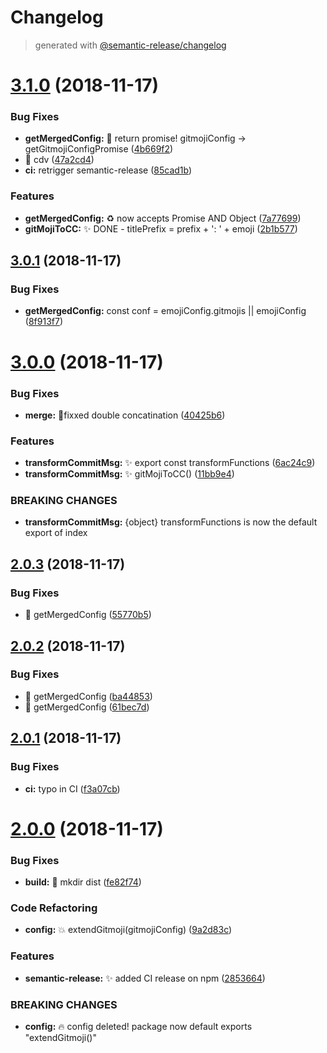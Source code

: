 # Changelog
> generated with [@semantic-release/changelog](https://github.com/semantic-release/changelog)

# [3.1.0](https://github.com/stackr23/gitmoji-conventional-commits/compare/v3.0.1...v3.1.0) (2018-11-17)


### Bug Fixes

* **getMergedConfig:** :bug: return promise! gitmojiConfig -> getGitmojiConfigPromise ([4b669f2](https://github.com/stackr23/gitmoji-conventional-commits/commit/4b669f2))
* 🐛  cdv ([47a2cd4](https://github.com/stackr23/gitmoji-conventional-commits/commit/47a2cd4))
* **ci:** retrigger semantic-release ([85cad1b](https://github.com/stackr23/gitmoji-conventional-commits/commit/85cad1b))


### Features

* **getMergedConfig:** :recycle: now accepts Promise AND Object ([7a77699](https://github.com/stackr23/gitmoji-conventional-commits/commit/7a77699))
* **gitMojiToCC:** :sparkles: DONE - titlePrefix = prefix + ': ' + emoji ([2b1b577](https://github.com/stackr23/gitmoji-conventional-commits/commit/2b1b577))

## [3.0.1](https://github.com/stackr23/gitmoji-conventional-commits/compare/v3.0.0...v3.0.1) (2018-11-17)


### Bug Fixes

* **getMergedConfig:** const conf = emojiConfig.gitmojis || emojiConfig ([8f913f7](https://github.com/stackr23/gitmoji-conventional-commits/commit/8f913f7))

# [3.0.0](https://github.com/stackr23/gitmoji-conventional-commits/compare/v2.0.3...v3.0.0) (2018-11-17)


### Bug Fixes

* **merge:** 🐛fixxed double concatination ([40425b6](https://github.com/stackr23/gitmoji-conventional-commits/commit/40425b6))


### Features

* **transformCommitMsg:**  ✨ export const transformFunctions ([6ac24c9](https://github.com/stackr23/gitmoji-conventional-commits/commit/6ac24c9))
* **transformCommitMsg:** :sparkles: gitMojiToCC() ([11bb9e4](https://github.com/stackr23/gitmoji-conventional-commits/commit/11bb9e4))


### BREAKING CHANGES

* **transformCommitMsg:** {object} transformFunctions is now the default export of index

## [2.0.3](https://github.com/stackr23/gitmoji-conventional-commits/compare/v2.0.2...v2.0.3) (2018-11-17)


### Bug Fixes

* :bug: getMergedConfig ([55770b5](https://github.com/stackr23/gitmoji-conventional-commits/commit/55770b5))

## [2.0.2](https://github.com/stackr23/gitmoji-conventional-commits/compare/v2.0.1...v2.0.2) (2018-11-17)


### Bug Fixes

* :bug: getMergedConfig ([ba44853](https://github.com/stackr23/gitmoji-conventional-commits/commit/ba44853))
* :bug: getMergedConfig ([61bec7d](https://github.com/stackr23/gitmoji-conventional-commits/commit/61bec7d))

## [2.0.1](https://github.com/stackr23/gitmoji-conventional-commits/compare/v2.0.0...v2.0.1) (2018-11-17)


### Bug Fixes

* **ci:** typo in CI ([f3a07cb](https://github.com/stackr23/gitmoji-conventional-commits/commit/f3a07cb))

# [2.0.0](https://github.com/stackr23/gitmoji-conventional-commits/compare/v1.1.1...v2.0.0) (2018-11-17)

### Bug Fixes

* **build:** 💚 mkdir dist ([fe82f74](https://github.com/stackr23/gitmoji-conventional-commits/commit/fe82f74))


### Code Refactoring

* **config:** :boom: extendGitmoji(gitmojiConfig) ([9a2d83c](https://github.com/stackr23/gitmoji-conventional-commits/commit/9a2d83c))


### Features

* **semantic-release:** ✨ added CI release on npm ([2853664](https://github.com/stackr23/gitmoji-conventional-commits/commit/2853664))


### BREAKING CHANGES

* **config:** 🔥 config deleted!
package now default exports "extendGitmoji()"

